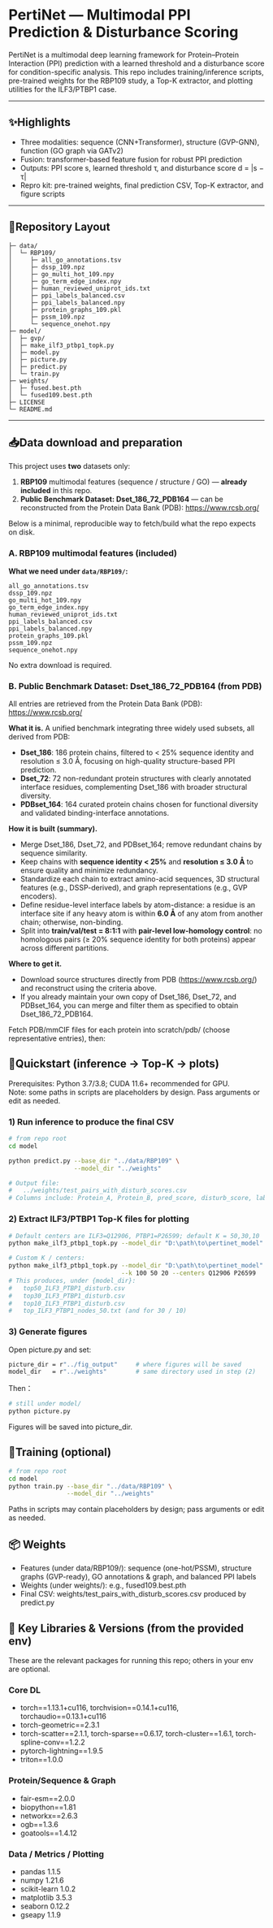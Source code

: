 # PertiNet — Multimodal PPI Prediction & Disturbance Scoring

PertiNet is a multimodal deep learning framework for Protein–Protein Interaction (PPI) prediction with a learned threshold and a disturbance score for condition-specific analysis.
This repo includes training/inference scripts, pre-trained weights for the RBP109 study, a Top-K extractor, and plotting utilities for the ILF3/PTBP1 case.

---

## ✨Highlights

- Three modalities: sequence (CNN+Transformer), structure (GVP-GNN), function (GO graph via GATv2)
- Fusion: transformer-based feature fusion for robust PPI prediction
- Outputs: PPI score s, learned threshold τ, and disturbance score d = |s − τ|
- Repro kit: pre-trained weights, final prediction CSV, Top-K extractor, and figure scripts

---

## 📁Repository Layout 
```text
├─ data/
│  └─ RBP109/
│     ├─ all_go_annotations.tsv
│     ├─ dssp_109.npz
│     ├─ go_multi_hot_109.npy
│     ├─ go_term_edge_index.npy
│     ├─ human_reviewed_uniprot_ids.txt
│     ├─ ppi_labels_balanced.csv
│     ├─ ppi_labels_balanced.npy
│     ├─ protein_graphs_109.pkl
│     ├─ pssm_109.npz
│     └─ sequence_onehot.npy
├─ model/
│  ├─ gvp/
│  ├─ make_ilf3_ptbp1_topk.py
│  ├─ model.py
│  ├─ picture.py
│  ├─ predict.py
│  └─ train.py
├─ weights/
│  ├─ fused.best.pth
│  └─ fused109.best.pth
├─ LICENSE
└─ README.md
```
---

## 📥Data download and preparation
This project uses **two** datasets only:
1) **RBP109** multimodal features (sequence / structure / GO) — **already included** in this repo.
2) **Public Benchmark Dataset: Dset_186_72_PDB164** — can be reconstructed from the Protein Data Bank (PDB): https://www.rcsb.org/

Below is a minimal, reproducible way to fetch/build what the repo expects on disk.

### A. RBP109 multimodal features (included)

**What we need under `data/RBP109/`:**
```text
all_go_annotations.tsv
dssp_109.npz
go_multi_hot_109.npy
go_term_edge_index.npy
human_reviewed_uniprot_ids.txt
ppi_labels_balanced.csv
ppi_labels_balanced.npy
protein_graphs_109.pkl
pssm_109.npz
sequence_onehot.npy
```
No extra download is required.

### B. Public Benchmark Dataset: Dset_186_72_PDB164 (from PDB)
All entries are retrieved from the Protein Data Bank (PDB): https://www.rcsb.org/

**What it is.** A unified benchmark integrating three widely used subsets, all derived from PDB:
- **Dset_186**: 186 protein chains, filtered to < 25% sequence identity and resolution ≤ 3.0 Å, focusing on high-quality structure-based PPI prediction.
- **Dset_72**: 72 non-redundant protein structures with clearly annotated interface residues, complementing Dset_186 with broader structural diversity.
- **PDBset_164**: 164 curated protein chains chosen for functional diversity and validated binding-interface annotations.

**How it is built (summary).**
- Merge Dset_186, Dset_72, and PDBset_164; remove redundant chains by sequence similarity.
- Keep chains with **sequence identity < 25%** and **resolution ≤ 3.0 Å** to ensure quality and minimize redundancy.
- Standardize each chain to extract amino-acid sequences, 3D structural features (e.g., DSSP-derived), and graph representations (e.g., GVP encoders).
- Define residue-level interface labels by atom-distance: a residue is an interface site if any heavy atom is within **6.0 Å** of any atom from another chain; otherwise, non-binding.
- Split into **train/val/test = 8:1:1** with **pair-level low-homology control**: no homologous pairs (≥ 20% sequence identity for both proteins) appear across different partitions.

**Where to get it.**
- Download source structures directly from PDB (https://www.rcsb.org/) and reconstruct using the criteria above.
- If you already maintain your own copy of Dset_186, Dset_72, and PDBset_164, you can merge and filter them as specified to obtain Dset_186_72_PDB164.

Fetch PDB/mmCIF files for each protein into scratch/pdb/ (choose representative entries), then:
## 🚀Quickstart (inference -> Top-K -> plots)

Prerequisites: Python 3.7/3.8; CUDA 11.6+ recommended for GPU.  
Note: some paths in scripts are placeholders by design. Pass arguments or edit as needed.

### 1) Run inference to produce the final CSV
```bash
# from repo root
cd model

python predict.py --base_dir "../data/RBP109" \
                  --model_dir "../weights"

# Output file:
#   ../weights/test_pairs_with_disturb_scores.csv
# Columns include: Protein_A, Protein_B, pred_score, disturb_score, label, ...
```
### 2) Extract ILF3/PTBP1 Top-K files for plotting
```bash
# Default centers are ILF3=Q12906, PTBP1=P26599; default K = 50,30,10
python make_ilf3_ptbp1_topk.py --model_dir "D:\path\to\pertinet_model"

# Custom K / centers:
python make_ilf3_ptbp1_topk.py --model_dir "D:\path\to\pertinet_model" \
                               --k 100 50 20 --centers Q12906 P26599
# This produces, under {model_dir}:
#   top50_ILF3_PTBP1_disturb.csv
#   top30_ILF3_PTBP1_disturb.csv
#   top10_ILF3_PTBP1_disturb.csv
#   top_ILF3_PTBP1_nodes_50.txt (and for 30 / 10)
```

### 3) Generate figures
Open picture.py and set:
```bash
picture_dir = r"../fig_output"     # where figures will be saved
model_dir   = r"../weights"        # same directory used in step (2)
```
Then：
```bash
# still under model/
python picture.py
```
Figures will be saved into picture_dir.

## 🧪Training (optional)
```bash
# from repo root
cd model
python train.py --base_dir "../data/RBP109" \
                --model_dir "../weights"
```
Paths in scripts may contain placeholders by design; pass arguments or edit as needed.

## 📦 Weights

- Features (under data/RBP109/): sequence (one-hot/PSSM), structure graphs (GVP-ready), GO annotations & graph, and balanced PPI labels
- Weights (under weights/): e.g., fused109.best.pth
- Final CSV: weights/test_pairs_with_disturb_scores.csv produced by predict.py

## 🔧 Key Libraries & Versions (from the provided env)
These are the relevant packages for running this repo; others in your env are optional.
### Core DL
- torch==1.13.1+cu116, torchvision==0.14.1+cu116, torchaudio==0.13.1+cu116
- torch-geometric==2.3.1
- torch-scatter==2.1.1, torch-sparse==0.6.17, torch-cluster==1.6.1, torch-spline-conv==1.2.2
- pytorch-lightning==1.9.5 
- triton==1.0.0

### Protein/Sequence & Graph
- fair-esm==2.0.0 
- biopython==1.81
- networkx==2.6.3
- ogb==1.3.6
- goatools==1.4.12

### Data / Metrics / Plotting
- pandas 1.1.5
- numpy 1.21.6
- scikit-learn 1.0.2
- matplotlib 3.5.3
- seaborn 0.12.2
- gseapy 1.1.9

